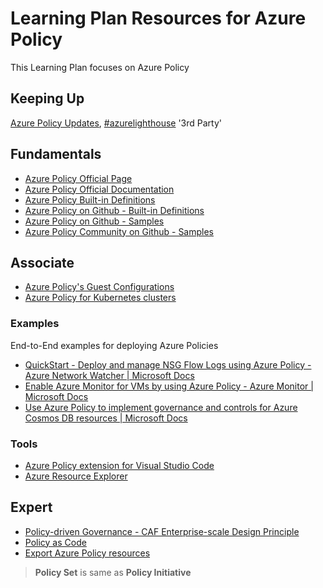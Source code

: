# Learning Plan Resources for Azure Policy
This Learning Plan focuses on Azure Policy

## Keeping Up
[Azure Policy Updates](https://azure.microsoft.com/en-us/updates/?query=Azure%20Policy), [#azurelighthouse](https://twitter.com/hashtag/azurepolicy?lang=en) '3rd Party'
 
## Fundamentals

* [Azure Policy Official Page](https://azure.microsoft.com/en-us/services/azure-lighthouse/)
* [Azure Policy Official Documentation](https://azure.microsoft.com/en-us/services/azure-policy/)
* [Azure Policy Built-in Definitions](https://docs.microsoft.com/en-us/azure/governance/policy/samples/built-in-policies)
* [Azure Policy on Github - Built-in Definitions](https://github.com/Azure/azure-policy/tree/master/built-in-policies)
* [Azure Policy on Github - Samples](https://github.com/Azure/azure-policy/tree/master/samples)
* [Azure Policy Community on Github - Samples](https://github.com/Azure/Community-Policy)

## Associate

* [Azure Policy's Guest Configurations](https://docs.microsoft.com/en-us/azure/governance/policy/concepts/guest-configuration)
* [Azure Policy for Kubernetes clusters](https://docs.microsoft.com/en-us/azure/governance/policy/concepts/policy-for-kubernetes)

### Examples
  
End-to-End examples for deploying Azure Policies
* [QuickStart - Deploy and manage NSG Flow Logs using Azure Policy - Azure Network Watcher | Microsoft Docs](https://docs.microsoft.com/en-us/azure/network-watcher/nsg-flow-logs-policy-portal)
* [Enable Azure Monitor for VMs by using Azure Policy - Azure Monitor | Microsoft Docs](https://docs.microsoft.com/en-us/azure/azure-monitor/insights/vminsights-enable-policy)
* [Use Azure Policy to implement governance and controls for Azure Cosmos DB resources | Microsoft Docs](https://docs.microsoft.com/en-us/azure/cosmos-db/policy)

### Tools
* [Azure Policy extension for Visual Studio Code](https://docs.microsoft.com/en-us/azure/governance/policy/how-to/extension-for-vscode)
* [Azure Resource Explorer](https://docs.microsoft.com/en-us/azure/azure-resource-manager/templates/view-resources#use-resource-explorer)

## Expert

* [Policy-driven Governance  - CAF Enterprise-scale Design Principle](https://docs.microsoft.com/en-us/azure/cloud-adoption-framework/ready/enterprise-scale/design-principles#policy-driven-governance)
* [Policy as Code](https://docs.microsoft.com/en-us/azure/governance/policy/concepts/policy-as-code)
* [Export Azure Policy resources](https://docs.microsoft.com/en-us/azure/governance/policy/how-to/export-resources)

> **Policy Set** is same as **Policy Initiative** 
